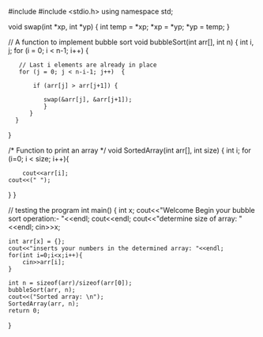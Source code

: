 
#include <iostream>
#include <stdio.h>
using namespace std;
 
  
void swap(int *xp, int *yp) 
{ 
    int temp = *xp; 
    *xp = *yp; 
    *yp = temp; 
} 
  
// A function to implement bubble sort 
void bubbleSort(int arr[], int n) 
{ 
   int i, j; 
   for (i = 0; i < n-1; i++)  {
        
  
       // Last i elements are already in place    
       for (j = 0; j < n-i-1; j++)  {
	   
           if (arr[j] > arr[j+1]) {
		   
              swap(&arr[j], &arr[j+1]);
			  } 
          }
      }
} 
  
/* Function to print an array */
void SortedArray(int arr[], int size) 
{ 
    int i; 
    for (i=0; i < size; i++){
	 
        cout<<arr[i]; 
    cout<<(" "); 
}
} 
  
// testing the program 
int main() 
{ 
int x;
cout<<"Welcome Begin your bubble sort operation:- "<<endl;
cout<<endl;
cout<<"determine size of array: "<<endl;
cin>>x;
     
    int arr[x] = {}; 
    cout<<"inserts your numbers in the determined array: "<<endl;
    for(int i=0;i<x;i++){
    	cin>>arr[i];
    }
   
    int n = sizeof(arr)/sizeof(arr[0]); 
    bubbleSort(arr, n); 
    cout<<("Sorted array: \n"); 
    SortedArray(arr, n); 
    return 0; 
} 
